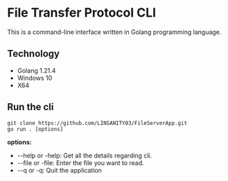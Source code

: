 # File Transfer Protocol CLI

This is a command-line interface written in Golang programming language.

## Technology

- Golang 1.21.4
- Windows 10
- X64

## Run the cli

```
git clone https://github.com/LINSANITY03/FileServerApp.git
go run . [options]
```

**options:**

- --help or -help: Get all the details regarding cli.
- --file or -file: Enter the file you want to read.
- --q or -q: Quit the application
